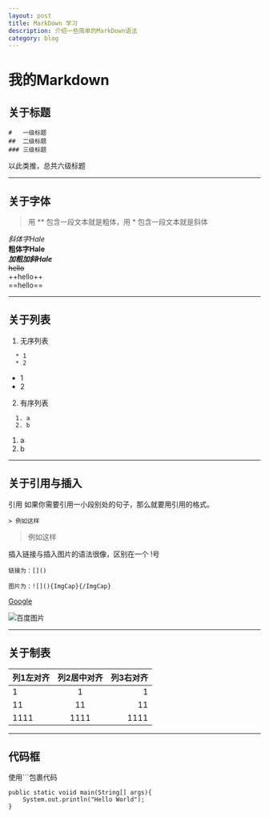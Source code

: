 ```yaml
---
layout: post
title: MarkDown 学习
description: 介绍一些简单的MarkDown语法
category: blog
---
```


# 我的Markdown

## 关于标题
```
#   一级标题  
##  二级标题  
### 三级标题  
```
以此类推，总共六级标题

---

## 关于字体

>用 \*\* 包含一段文本就是粗体，用 \* 包含一段文本就是斜体

 *斜体字Hale*  
 **粗体字Hale**  
 ***加粗加斜Hale***  
 ~~hello~~  
 ++hello++  
 ==hello==

---

## 关于列表


1. 无序列表
```  
  * 1
  * 2
```
  * 1
  * 2
2. 有序列表  
```  
  1. a
  2. b
```
  1. a
  2. b

***

## 关于引用与插入
引用 如果你需要引用一小段别处的句子，那么就要用引用的格式。
```
> 例如这样
```
> 例如这样

插入链接与插入图片的语法很像，区别在一个 !号
```
链接为：[]()

图片为：![](){ImgCap}{/ImgCap}
```
[Google](www.google.com)

![百度图片](https://www.baidu.com/img/baidu.gif)


***
## 关于制表

|    列1左对齐    |    列2居中对齐    |    列3右对齐    |
| :------------- |:-------------:| --------------:|
| 1         | 1         | 1         |
| 11        | 11        | 11        |
| 1111      | 1111      | 1111      |

***

## 代码框
使用```包裹代码
```
public static voiid main(String[] args){
    System.out.println("Hello World");
}
```
